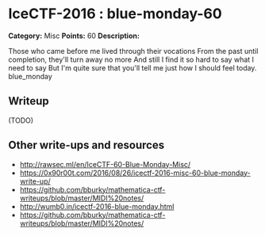 # IceCTF-2016 : blue-monday-60

**Category:** Misc
**Points:** 60
**Description:**

Those who came before me lived through their vocations From the past until completion, they'll turn away no more And still I find it so hard to say what I need to say But I'm quite sure that you'll tell me just how I should feel today. blue_monday

## Writeup

(TODO)

## Other write-ups and resources

* http://rawsec.ml/en/IceCTF-60-Blue-Monday-Misc/
* https://0x90r00t.com/2016/08/26/icectf-2016-misc-60-blue-monday-write-up/
* https://github.com/bburky/mathematica-ctf-writeups/blob/master/MIDI%20notes/
* http://wumb0.in/icectf-2016-blue-monday.html
* https://github.com/bburky/mathematica-ctf-writeups/blob/master/MIDI%20notes/
